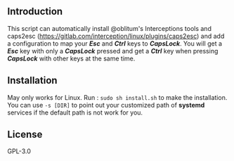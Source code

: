 ## Introduction
This script can automatically install @oblitum's Interceptions tools and caps2esc (https://gitlab.com/interception/linux/plugins/caps2esc) and add a configuration to map your ***Esc*** and ***Ctrl*** keys to ***CapsLock***. You will get a ***Esc*** key with only a ***CapsLock*** pressed and get a ***Ctrl*** key when pressing ***CapsLock*** with other keys at the same time.

## Installation
May only works for Linux.
Run : `sudo sh install.sh` to make the installation.
You can use `-s [DIR]` to point out your customized path of **systemd** services if the default path is not work for you.

## License
GPL-3.0
